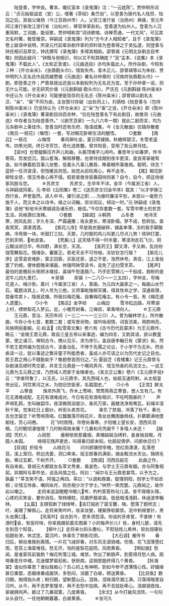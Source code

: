 <!-- { "loadSidebar": true } -->
　　陆登善，字仲良。曹本、暖红室本《录鬼簿》注：“一云姓陈”。贾仲明吊词云：“贞元始祖谥宜（宣）公，嗜著《茶经》桑苎翁”，以登善为唐代名人陆贽、陆羽之后。其祖父维扬（今江苏扬州市）人。父官江淮行省（治扬州）典掾，至元年间江淮行省改江浙行省（治杭州），移官举家赴杭，登善遂为杭州人。登善为人沉重简默，工词曲，能讴歌，贾仲明称其“词诗歌唱，诗禅贯通，一代文风”，可见其文名时著，极受推崇。钟嗣成《录鬼簿》列为“方今才人相知者”，且于《录鬼簿》卷上跋语中说明，所录元代前辈杂剧作家的资料皆为登善得之于吴弘道，则登善与钟氏相识且厚交，钟氏撰写《录鬼簿》多得其相助。邵曾祺《元明北杂剧总目考略》则因此疑问：“钟既与他相识，何以又不知其确姓？”且“孟本、《说集》本《录鬼簿》不载此人”。《太和正音谱》、《元曲选目》亦均失载此人。所作杂剧，今知有２种：《开仓籴米》、《张鼎勘头巾》，惜皆失传。青木正儿、邵曾祺等以为朱权、贾仲明列入无名氏作品而臧懋循《元曲选》署名孙仲章的《河南府张鼎勘头巾》一剧，即登善之作；严敦易提出还是以本剧权列为无名氏为宜。至于孙仲章一说，则无什么可能，亦无研究价值（《元剧斟疑·勘头巾》）。严氏在《元剧斟疑·陈州粜米》中还认为《开仓籴米》可能便是现存的无名氏《陈州粜米》；邵曾祺以剧名太泛、“籴”、“粜”不同为由，主张暂付存疑（出处同上）。刘荫柏《陆登善与〈包待制陈州粜米〉》仍坚持认为《开仓籴米》之“籴”为“粜”之误，《开仓籴米》即《陈州粜米》；《录鬼簿》著录剧目四百余种，“仅在陆登善名下有此剧目，故推测《元曲选》中存者当为陆登善作。”（《剧艺百家》一九八六年一期）就此二剧而言，均为元杂剧中上乘佳作。登善当时还有乐府、隐语成集，今《全元散曲》仅辑存散套《南吕·一枝花》〈悔悟〉一套，写对眠花卧柳生活的醒悟。
　　○套数
　　【南吕】一枝花
　　△悔悟
　　春风柳吐金，夏日荷铺锦。秋蟾辉碧汉，冬雪老遥岑。四季光阴，终日寻芳饮，奇化选拣簪。曾共知音，受用了些云屏月枕。
　　【梁州】也曾腿厮压齐声儿和曲，头厮顶难字儿闲吟。番思年少如春梦。传书寄简，剪发捻沉。盟山誓海，解佩移簪。也曾待佳期到夜半更深，度良宵翠被鸳衾。如今腆着脸百事儿妆憨，低着头凡事儿撒吞，睁着眼所事推病。聪明，待怎？蓝桥一任洪波浸，但饱暖且则恁。始觉从前枉用心，再不追寻。
　　【尾】眠花卧柳性全禁，惜玉怜香心再不侵。假若普救寺丽春园待则甚？自今，自今，把这俏倬家风脱与您。
　　☆苏彦文
　　苏彦文，生卒年不详。金华（今属浙江省）人，与钟嗣成同辈。元·李祁《云阳集》卷二《送苏彦文归金华序》载其：“以才学掾江西行省，声誉翕然。进入中书，擢引进之职……为掾时廉洁平恕，未尝以一毫势力施于人，而又本之以诗书，缘之以词翰，崇论闳议，倾动一时。”元·钟嗣成《录鬼簿》说他“有地冷天寒越调及诸乐府，极佳。”今仅存套数一套，写雪中寒士的贫苦生活，风格灏烂泼辣。
　　○套数
　　【越调】斗鹌鹑
　　△冬景
　　地冷天寒，阴风乱刮；岁久冬深，严霜遍撒；夜永更长，寒浸卧榻。梦不成，愁转加。杳杳冥冥，潇潇洒洒。
　　【紫花儿序】早是我衣服破碎，铺盖单薄，冻的我手脚酸麻。冷弯做一块，听鼓打三挝。天那，几时捱的鸡儿叫更儿尽点儿煞！晓钟打罢，巴到天明，地波查。
　　【秃厮儿】这天晴不得一时半霎，寒凛冽走石飞沙。阴云黯淡闭日华，布四野，满长空，天涯。
　　【圣药王】脚又滑，手又麻，乱纷纷瑞雪舞梨花。情绪杂，囊箧乏。若老天全不可怜咱，冻钦钦怎行踏？
　　【紫花儿序】这雪袁安难卧，蒙正回窑，买臣还家，退之不爱，浩然休夸。真佳，江上渔翁罢了钓槎。便休题晚来堪画，休强呵映雪读书，且免了这扫雪烹茶。
　　【尾声】最怕的是檐前头倒把冰锥挂，喜端午愁逢腊八。巧手匠雪狮儿一千般成，我盼的是泥牛儿四九里打。
　　☆吴镇
　　吴镇（一二八○～一三五四），字仲圭，号梅花道人、梅沙弥。嘉兴（今属浙江省）人，善画，为元四大画家之一。每画山水竹石，辄题诗其上，时人号为三绝。又师事毗陵柳天骥，得其性命之学，深通易理，尝垂帘卖卜，隐居武塘。所居曰梅花庵，自署梅花庵主。有小令一首。有《梅花道人遗墨》。
　　○小令
　　【南吕】金字经
　　△梅边
　　雪冷松边路，月寒湖上村，缥缈梨花入梦云。巡，小檐芳树春。江梅信，翠禽啼向人。
　　☆王元鼎
　　王元鼎，至治、天历年间（一三二一～一三三○）人。曾为翰林学士。所作散曲，今存小令七首，套数二套；或写景状物，或吟咏闺情，词皆流美，用韵响亮，风格明丽委婉。元·赵孟《松雪斋文集》卷六有《古今历代启蒙序》为王元鼎作，略云：“金陵王君元鼎，取自三皇五帝以来事迹，编为四言，又韵其语，欲以教童蒙，使之诵习，俾知古今。携以见示，求为序引。盖自唐李翰已有《蒙求》矣。然不若王君所编为包括古今，该备治乱，不悖于先儒之论议，于小学不为无补。然余疾读一过，犹以事迹之繁非童子所能悉者，虽成人亦可读之以为历代史记之目也。若王君之用心不既勤矣乎？敬题卷首而归之。”元·夏庭芝《青楼集》记王元鼎曾与杂剧演员顺时秀交密，并言王元鼎是一个嘲风弄月、惜玉怜香的风流文士。一说王元鼎为玉元鼎之误，乃西域人而家于金陵者也。《吴文正公集》卷六《玉元鼎字说》云：“学者阿鲁丁，以玉氏，以元鼎字。其先西域人也，始祖玉速阿剌，从太祖皇帝出征，同饮黑河之水，为勋旧世臣家，名载国史。”
　　○小令
　　【正宫】醉太平
　　△寒食
　　珠帘外燕飞，乔木上莺啼，莺莺燕燕正寒食，想人生有几。有花无酒难成配，无花有酒难成对。今日有花有酒有相识，不吃呵图甚的？
　　声声啼乳鸦，生叫破韶华。夜深微雨润堤沙，香风万家。画楼洗净鸳鸯瓦，彩绳半湿秋千架。觉来红日上窗纱，听街头卖杏花。
　　辜负了禁烟，冷落了秋千。春光去也怎留恋？听莺啼燕喧。红馥馥落尽桃花片，青丝丝舞困垂杨线，扑簌簌满地堕榆钱，芳心闷倦。
　　花飞时雨残，帘卷处春寒。夕阳楼上望长安，洒西风泪眼。几时睚彻凄惶限？几时盼得南来雁？几番和月凭阑干？多情人未还！
　　【越调】凭栏人
　　△闺怨
　　垂柳依依惹暮烟，素魄娟娟当绣轩。妾身独自眠，月圆人未圆。
　　啼得花残声更悲，叫得春归郎未知。杜鹃奴倩伊，问郎休日归？
　　【双调】折桂令
　　△桃花马
　　问刘郎骥控亭槐，觉红雨潇潇，乱落苍苔。溪上笼归，桥边洗罢，洞口牵来。摇玉辔春风满街，摘金鞍流水天台。锦绣毛胎，嘶过玄都，千树齐开。
　　○套数
　　【商调】河西后庭花
　　此曲之作，有自来矣。昔胡元大都妓女名莘文秀者，美姿色，与学士王元鼎有姻，亦与阿鲁相契。异期阿与莘仵坐，谈及风情之任。阿曰：“闻尔与王元鼎恩甚笃，以予方之，孰最？”莘含笑不语，阿强之再四。莘曰：“以调和鼎鼐，燮理阴阳，则学士不如丞相；论惜玉怜香，嘲风咏月，则丞相少次于学士。”哄然一笑而罢。元鼎闻之，故作此以嘲之。
　　走将来涎涎瞪瞪冷眼儿岑，杓杓答答热句儿浸。舍不得缠头锦，心疼的买笑金，要你消任。鸳帏珊枕，凤凰杯翡翠衾。低低唱浅浅斟，休逞波李翰林。
　　【幺篇】支楞弦断了绿绮琴，吉玎掂折了碧玉簪，嗨，堕落了题桥志；吁，阑珊了解佩心。走将来笑吟吟，妆呆妆婪，硬厮挣软厮禁。泥中刺绵里针，黑头虫黄口。
　　【凤鸾吟】自古到今，恩多须怨深。你说的牙疼誓，不害碜！有酒时金，有饭时啃，你来我跟前委实图甚？小的每声价儿亻些，身材儿婪，请先生别觅个知音。
　　【柳叶儿】走将来乜斜头撒吣，不熨贴性儿希林，软处捏硬处掐甜处渗。休忒恁，莫沉吟，休辜负了柳影花阴。
　　【大石调】雁传书
　　春归后，柳丝难挽别离情。一片花飞减却春，对东风无语销魂。伤情，花飞泪落堕红雨，苍苔上海棠堆径。愁无尽，怕的是梨花庭院，风雨黄昏。
　　【明妃曲】愁闻，是谁家风前笛韵？梅花吹落江城。难禁，吹出了断肠声，到惹得月愁人病。鹃啼春思月中魂，花迷蝶梦窗前影。恹恹病，这相思能终得几个黄昏。
　　【秋海棠】谁似你辜恩？谁似我痴心？负心的上有神明，到如今参不透薄情心性。好姻缘甚日重盟，恶姻缘番成画饼。多愁闷，消磨了白昼，顿送黄昏。
　　【比目鱼】数归期，掏得指头疼；盼归期，望断楚山云。泪珠，泪珠滴尽湘江满，只落得暗里自沉吟。从今，再不去梦里搜寻，再不去愁中加病，再不去挂肚牵心。泪痕销夜烛，翠被拥鸡声。捱过了几番寂寞，几度黄昏。
　　【余文】从今打破风流阵，一句句从头自忖。一任他朝朝暮暮，白昼黄昏。
　　☆张可久
